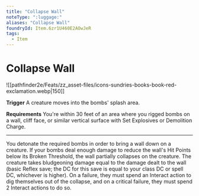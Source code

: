 ```yaml
---
title: "Collapse Wall"
noteType: ":luggage:"
aliases: "Collapse Wall"
foundryId: Item.6zr1U460E2AOwJeR
tags:
  - Item
---
```


# Collapse Wall
![[pathfinder2e/Feats/zz_asset-files/icons-sundries-books-book-red-exclamation.webp|150]]

**Trigger** A creature moves into the bombs' splash area.

**Requirements** You're within 30 feet of an area where you rigged bombs on a wall, cliff face, or similar vertical surface with Set Explosives or Demolition Charge.

* * *

You detonate the required bombs in order to bring a wall down on a creature. If your bombs deal enough damage to reduce the wall's Hit Points below its Broken Threshold, the wall partially collapses on the creature. The creature takes bludgeoning damage equal to the damage dealt to the wall (basic Reflex save; the DC for this save is equal to your class DC or spell DC, whichever is higher). On a failure, they must spend an Interact action to dig themselves out of the collapse, and on a critical failure, they must spend 2 Interact actions to do so.
